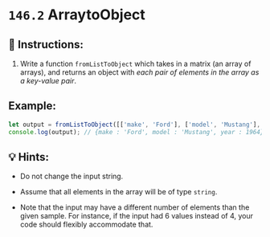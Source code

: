 # `146.2` ArraytoObject

## 📝 Instructions:

1. Write a function `fromListToObject` which takes in a matrix (an array of arrays), and returns an object with *each pair of elements in the array as a key-value pair*.

## Example:

```js
let output = fromListToObject([['make', 'Ford'], ['model', 'Mustang'], ['year', 1964]]);
console.log(output); // {make : 'Ford', model : 'Mustang', year : 1964}
```

## 💡 Hints:

+ Do not change the input string. 

+ Assume that all elements in the array will be of type `string`.

+ Note that the input may have a different number of elements than the given sample. For instance, if the input had 6 values instead of 4, your code should flexibly accommodate that.
